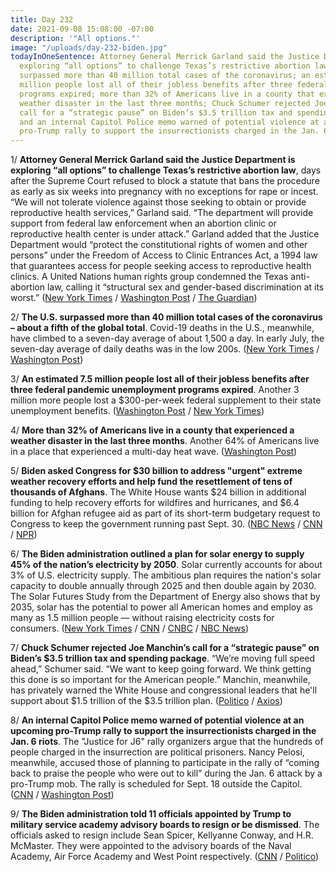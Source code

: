 ```yaml
---
title: Day 232
date: 2021-09-08 15:08:00 -07:00
description: '"All options."'
image: "/uploads/day-232-biden.jpg"
todayInOneSentence: Attorney General Merrick Garland said the Justice Department is
  exploring “all options” to challenge Texas’s restrictive abortion law; the U.S.
  surpassed more than 40 million total cases of the coronavirus; an estimated 7.5
  million people lost all of their jobless benefits after three federal pandemic unemployment
  programs expired; more than 32% of Americans live in a county that experienced a
  weather disaster in the last three months; Chuck Schumer rejected Joe Manchin’s
  call for a “strategic pause” on Biden’s $3.5 trillion tax and spending package;
  and an internal Capitol Police memo warned of potential violence at an upcoming
  pro-Trump rally to support the insurrectionists charged in the Jan. 6 riots.
---
```


1/ **Attorney General Merrick Garland said the Justice Department is exploring “all options” to challenge Texas’s restrictive abortion law**, days after the Supreme Court refused to block a statute that bans the procedure as early as six weeks into pregnancy with no exceptions for rape or incest. “We will not tolerate violence against those seeking to obtain or provide reproductive health services,” Garland said. “The department will provide support from federal law enforcement when an abortion clinic or reproductive health center is under attack.” Garland added that the Justice Department would “protect the constitutional rights of women and other persons” under the Freedom of Access to Clinic Entrances Act, a 1994 law that guarantees access for people seeking access to reproductive health clinics. A United Nations human rights group condemned the Texas anti-abortion law, calling it “structural sex and gender-based discrimination at its worst.” ([New York Times](https://www.nytimes.com/2021/09/06/us/texas-abortion-justice-dept-garland.html) / [Washington Post](https://www.washingtonpost.com/politics/abortion-justice-department-biden-administration-texas/2021/09/06/f9cdc7ba-0f36-11ec-882f-2dd15a067dc4_story.html) / [The Guardian](https://www.theguardian.com/us-news/2021/sep/07/un-experts-condemn-texas-anti-abortion-law))

2/ **The U.S. surpassed more than 40 million total cases of the coronavirus – about a fifth of the global total**. Covid-19 deaths in the U.S., meanwhile, have climbed to a seven-day average of about 1,500 a day. In early July, the seven-day average of daily deaths was in the low 200s. ([New York Times](https://www.nytimes.com/2021/09/07/us/40-million-covid-cases.html) / [Washington Post](https://www.washingtonpost.com/health/2021/09/03/delta-deaths-us-fourth-wave/))

3/ **An estimated 7.5 million people lost all of their jobless benefits after three federal pandemic unemployment programs expired**. Another 3 million more people lost a $300-per-week federal supplement to their state unemployment benefits. ([Washington Post](https://www.washingtonpost.com/business/2021/09/05/unemployment-benefits-economy/) / [New York Times](https://www.nytimes.com/2021/09/06/business/economy/unemployment-benefits.html))

4/ **More than 32% of Americans live in a county that experienced a weather disaster in the last three months**. Another 64% of Americans live in a place that experienced a multi-day heat wave. ([Washington Post](https://www.washingtonpost.com/climate-environment/2021/09/04/climate-disaster-hurricane-ida/))

5/ **Biden asked Congress for $30 billion to address "urgent" extreme weather recovery efforts and help fund the resettlement of tens of thousands of Afghans**. The White House wants $24 billion in additional funding to help recovery efforts for wildfires and hurricanes, and $6.4 billion for Afghan refugee aid as part of its short-term budgetary request to Congress to keep the government running past Sept. 30. ([NBC News](https://www.nbcnews.com/politics/white-house/white-house-seeking-extra-30-billion-disaster-recovery-afghan-resettlement-n1278630) / [CNN](https://www.cnn.com/2021/09/07/politics/administration-budget-request-extreme-weather-afghan-refugees/index.html) / [NPR](https://www.npr.org/2021/09/07/1034923509/biden-asks-congress-for-30-billion-to-help-disaster-relief-and-afghan-evacuees))

6/ **The Biden administration outlined a plan for solar energy to supply 45% of the nation’s electricity by 2050**. Solar currently accounts for about 3% of U.S. electricity supply. The ambitious plan requires the nation's solar capacity to double annually through 2025 and then double again by 2030. The Solar Futures Study from the Department of Energy also shows that by 2035, solar has the potential to power all American homes and employ as many as 1.5 million people — without raising electricity costs for consumers. ([New York Times](https://www.nytimes.com/2021/09/08/business/energy-environment/biden-solar-energy-climate-change.html) / [CNN](https://www.cnn.com/2021/09/08/politics/solar-energy-doe-report-climate/index.html) / [CNBC](https://www.cnbc.com/2021/09/08/white-house-solar-should-be-nearly-half-of-electricity-supply-by-2050.html) / [NBC News](https://www.nbcnews.com/politics/politics-news/nearly-half-u-s-electricity-could-come-solar-2050-biden-n1278710))

7/ **Chuck Schumer rejected Joe Manchin’s call for a “strategic pause” on Biden’s $3.5 trillion tax and spending package**. “We’re moving full speed ahead,” Schumer said. “We want to keep going forward. We think getting this done is so important for the American people.” Manchin, meanwhile, has privately warned the White House and congressional leaders that he'll support about $1.5 trillion of the $3.5 trillion plan. ([Politico](https://www.politico.com/news/2021/09/08/schumer-manchin-megabill-510446) / [Axios](https://www.axios.com/scoop-manchin-backs-as-little-as-1-trillion-of-bidens-35-trillion-plan-91d079e0-84a7-4f8f-94d4-212827a61339.html))

8/ **An internal Capitol Police memo warned of potential violence at an upcoming pro-Trump rally to support the insurrectionists charged in the Jan. 6 riots**. The "Justice for J6" rally organizers argue that the hundreds of people charged in the insurrection are political prisoners. Nancy Pelosi, meanwhile, accused those of planning to participate in the rally of “coming back to praise the people who were out to kill” during the Jan. 6 attack by a pro-Trump mob. The rally is scheduled for Sept. 18 outside the Capitol. ([CNN](https://www.cnn.com/2021/09/08/politics/capitol-hill-security-september-18-rally/index.html) / [Washington Post](https://www.washingtonpost.com/politics/pelosi-capitol-rally-september/2021/09/08/5c0cfe60-10b2-11ec-bc8a-8d9a5b534194_story.html))

9/ **The Biden administration told 11 officials appointed by Trump to military service academy advisory boards to resign or be dismissed**. The officials asked to resign include Sean Spicer, Kellyanne Conway, and H.R. McMaster. They were appointed to the advisory boards of the Naval Academy, Air Force Academy and West Point respectively. ([CNN](https://www.cnn.com/2021/09/08/politics/trump-appointees-biden-boards/) / [Politico](https://www.politico.com/news/2021/09/08/biden-trump-military-advisory-boards-510526))